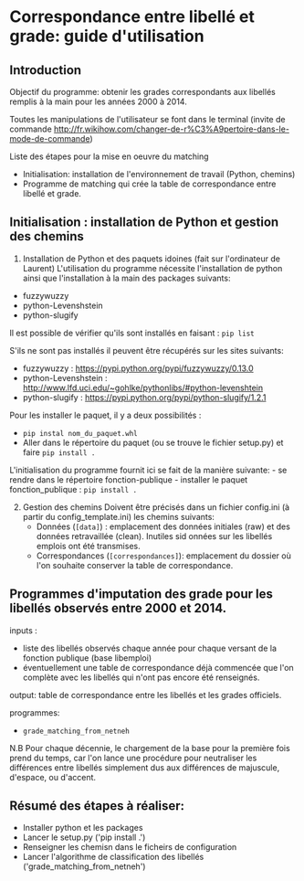 # Correspondance entre libellé et grade: guide d'utilisation

## Introduction

Objectif du programme: obtenir les grades correspondants aux libellés remplis à la main pour les années 2000 à 2014.

Toutes les manipulations de l'utilisateur se font dans le terminal (invite de commande http://fr.wikihow.com/changer-de-r%C3%A9pertoire-dans-le-mode-de-commande)

Liste des étapes pour la mise en oeuvre du matching
  - Initialisation: installation de l'environnement de travail (Python, chemins)
  - Programme de matching qui crée la table de correspondance entre libellé et grade.


## Initialisation : installation de Python et gestion des chemins

1. Installation de Python et des paquets idoines (fait sur l'ordinateur de Laurent)
L'utilisation du programme nécessite l'installation de python ainsi que l'installation à la main des packages suivants:
- fuzzywuzzy
- python-Levenshstein
- python-slugify

Il est possible de vérifier qu'ils sont installés en faisant : `pip list`

S'ils ne sont pas installés il peuvent être récupérés sur les sites suivants:
- fuzzywuzzy : https://pypi.python.org/pypi/fuzzywuzzy/0.13.0
- python-Levenshstein : http://www.lfd.uci.edu/~gohlke/pythonlibs/#python-levenshtein
- python-slugify : https://pypi.python.org/pypi/python-slugify/1.2.1

Pour les installer le paquet, il y a deux possibilités :
- `pip instal nom_du_paquet.whl`
- Aller dans le répertoire du paquet (ou se trouve le fichier setup.py) et faire `pip install .`

L'initialisation du programme fournit ici se fait de la manière suivante:
    - se rendre dans le répertoire fonction-publique
    - installer le paquet fonction_publique : `pip install .`

2. Gestion des chemins
    Doivent être précisés dans un fichier config.ini (à partir du config_template.ini) les chemins suivants:
    - Données (`[data]`) : emplacement des données initiales (raw) et des données retravaillée (clean). Inutiles sid onnées sur les libellés emplois ont été transmises.
    - Correspondances (`[correspondances]`): emplacement du dossier où l'on souhaite conserver la table de correspondance.

## Programmes d'imputation des grade pour les libellés observés entre 2000 et 2014.

inputs :
 - liste des libellés observés chaque année pour chaque versant de la fonction publique (base libemploi)
 - éventuellement une table de correspondance déjà commencée que l'on complète avec les libellés qui n'ont pas encore été renseignés.

output: table de correspondance entre les libellés et les grades officiels.

programmes:
 - `grade_matching_from_netneh`

N.B Pour chaque décennie, le chargement de la base pour la première fois prend du temps, car l'on lance une procédure pour neutraliser
les différences entre libellés simplement dus aux différences de majuscule, d'espace, ou d'accent.

##  Résumé des étapes à réaliser:

 - Installer python et les packages
 - Lancer le setup.py ('pip install .')
 - Renseigner les chemisn dans le ficheirs de configuration  
 - Lancer l'algorithme de classification des libellés ('grade_matching_from_netneh')
